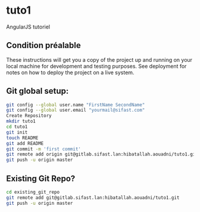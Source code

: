 # tuto1

AngularJS tutoriel

## Condition préalable

These instructions will get you a copy of the project up and running on your local machine for development and testing purposes. See deployment for notes on how to deploy the project on a live system.

## Git global setup:
```bash
git config --global user.name "FirstName SecondName"
git config --global user.email "yourmail@sifast.com"
Create Repository
mkdir tuto1
cd tuto1
git init
touch README
git add README
git commit -m 'first commit'
git remote add origin git@gitlab.sifast.lan:hibatallah.aouadni/tuto1.git
git push -u origin master
```
## Existing Git Repo?
```bash
cd existing_git_repo
git remote add git@gitlab.sifast.lan:hibatallah.aouadni/tuto1.git
git push -u origin master
```